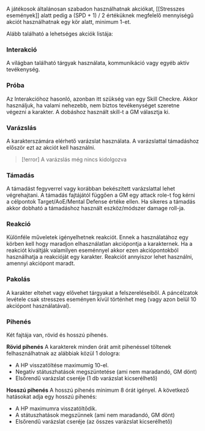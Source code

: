 A játékosok általánosan szabadon használhatnak akciókat, [[Stresszes események]] alatt pedig a (SPD + 1) / 2 értéküknek megfelelő mennyiségű akciót használhatnak egy kör alatt, minimum 1-et.

Alább található a lehetséges akciók listája:

### Interakció
A világban található tárgyak használata, kommunikáció vagy egyéb aktív tevékenység.
### Próba
Az Interakcióhoz hasonló, azonban itt szükség van egy Skill Checkre. Akkor használjuk, ha valami nehezebb, nem biztos tevékenységet szeretne végezni a karakter. A dobáshoz használt skill-t a GM választja ki.
### Varázslás
A karakterszámára elérhető varázslat használata. A varázslattal támadáshoz először ezt az akciót kell használni.
>[!error]
>A varázslás még nincs kidolgozva
### Támadás
A támadást fegyverrel vagy korábban bekészített varázslattal lehet végrehajtani.
A támadás fajtájától függően a GM egy attack role-t fog kérni a célpontok Target/AoE/Mental Defense értéke ellen.
Ha sikeres a támadás akkor dobható a támadáshoz használt eszköz/módszer damage roll-ja.
### Reakció
Különféle műveletek igényelhetnek reakciót. Ennek a használatához egy körben kell hogy maradjon elhasználatlan akciópontja a karakternek. Ha a reakciót kiváltják valamilyen eseménnyel akkor ezen akciópontokból használhatja a reakcióját egy karakter. Reakciót annyiszor lehet használni, amennyi akciópont maradt.

### Pakolás
A karakter eltehet vagy elővehet tárgyakat a felszereléseiből. A páncélzatok levétele csak stresszes eseményen kívül történhet meg (vagy azon belül 10 akciópont használatával).

### Pihenés
Két fajtája van, rövid és hosszú pihenés.

**Rövid pihenés**
A karakterek minden órát amit pihenéssel töltenek felhasználhatnak az alábbiak közül 1 dologra:
- A HP visszatöltése maximumig 10-el.
- Negatív státuszhatások megszüntetése (ami nem maradandó, GM dönt)
- Elsőrendű varázslat cseréje (1 db varázslat kicserélhető)

**Hosszú pihenés**
A hosszú pihenés minimum 8 órát igényel. A következő hatásokat adja egy hosszú pihenés:
- A HP maximumra visszatöltődik.
- A státuszhatások megszünnek (ami nem maradandó, GM dönt)
- Elsőrendű varázslat cseréje (az összes varázslat kicserélhető)
